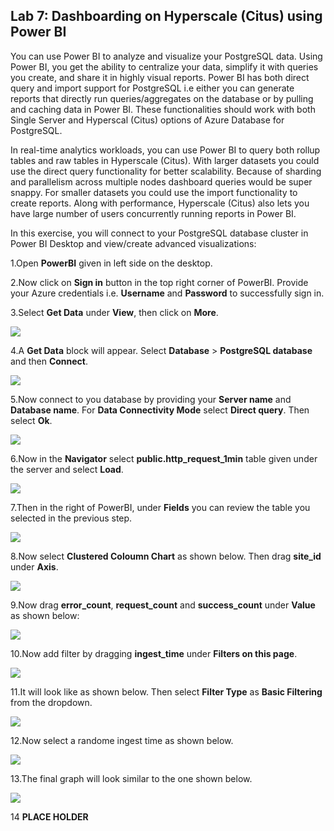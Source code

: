 ## **Lab 7: Dashboarding on Hyperscale (Citus) using Power BI**

You can use Power BI to analyze and visualize your PostgreSQL data. Using Power BI, you get the ability to centralize your data, simplify it with queries you create, and share it in highly visual reports. Power BI has both direct query and import support for PostgreSQL i.e either you can generate reports that directly run queries/aggregates on the database or by pulling and caching data in Power BI. These functionalities should work with both Single Server and Hyperscal (Citus) options of Azure Database for PostgreSQL.
 
In real-time analytics workloads, you can use Power BI to query both rollup tables and raw tables in Hyperscale (Citus). With larger datasets you could use the direct query functionality for better scalability. Because of sharding and parallelism across multiple nodes dashboard queries would be super snappy. For smaller datasets you could use the import functionality to create reports. Along with performance, Hyperscale (Citus) also lets you have large number of users concurrently running reports in Power BI.
 
In this exercise, you will connect to your PostgreSQL database cluster in Power BI Desktop and view/create advanced visualizations:

1.Open **PowerBI** given in left side on the desktop.

2.Now click on **Sign in** button in the top right corner of PowerBI. Provide your Azure credentials i.e. **Username** and **Password** to successfully sign in.

3.Select **Get Data** under **View**, then click on **More**.

![](images/getdata.png)

4.A **Get Data** block will appear. Select **Database** > **PostgreSQL database** and then **Connect**.

![](images/getdata1.png)

5.Now connect to you database by providing your **Server name** and **Database name**. For **Data Connectivity Mode** select **Direct query**. Then select **Ok**.

![](images/getdata2.png)

6.Now in the **Navigator** select **public.http_request_1min** table given under the server and select **Load**.

![](images/getdata3.png)

7.Then in the right of PowerBI, under **Fields** you can review the table you selected in the previous step.

![](images/getdata4.png)

8.Now select **Clustered Coloumn Chart** as shown below. Then drag **site_id** under **Axis**.

![](images/graph1.png)

9.Now drag **error_count**, **request_count** and **success_count** under **Value** as shown below:

![](images/graph2.png)

10.Now add filter by dragging **ingest_time** under **Filters on this page**.

![](images/graph3.png)

11.It will look like as shown below. Then select **Filter Type** as **Basic Filtering** from the dropdown.

![](images/graph4.png)

12.Now select a randome ingest time as shown below.

![](images/graph5.png)

13.The final graph will look similar to the one shown below.

![](images/graph6.png)

14 **PLACE HOLDER**

